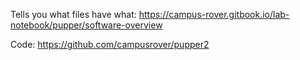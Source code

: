 Tells you what files have what: https://campus-rover.gitbook.io/lab-notebook/pupper/software-overview

Code: https://github.com/campusrover/pupper2